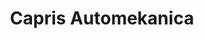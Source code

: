 ---
title: "Capris Automekanica"
url: /uruca/capris-automekanica/
shop: reparación de automóviles
---